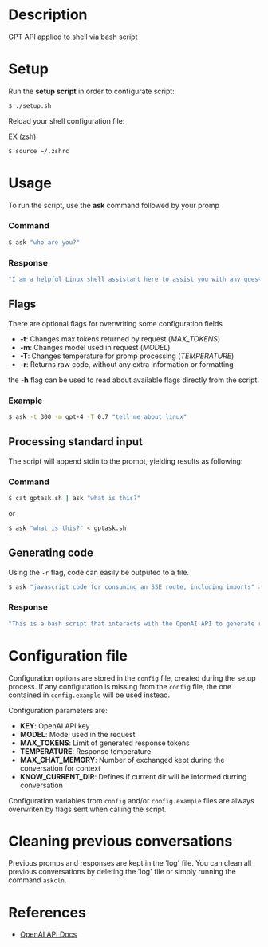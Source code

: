 # Description
GPT API applied to shell via bash script

# Setup
Run the **setup script** in order to configurate script:

```bash
$ ./setup.sh
```

Reload your shell configuration file:

EX (zsh):
```bash
$ source ~/.zshrc
```

# Usage
To run the script, use the **ask** command followed by your promp

### Command
```bash 
$ ask "who are you?"
```

### Response
```bash
"I am a helpful Linux shell assistant here to assist you with any questions or problems you may have. I can provide information, guidance, and execute commands in the Linux shell environment. How can I assist you today?"
```

## Flags
There are optional flags for overwriting some configuration fields

- **-t**: Changes max tokens returned by request (_MAX\_TOKENS_)
- **-m**: Changes model used in request (_MODEL_)
- **-T**: Changes temperature for promp processing (_TEMPERATURE_)
- **-r**: Returns raw code, without any extra information or formatting

the **-h** flag can be used to read about available flags directly from the script.

### Example
```bash
$ ask -t 300 -m gpt-4 -T 0.7 "tell me about linux"
```

## Processing standard input
The script will append stdin to the prompt, yielding results as following:

### Command
```bash
$ cat gptask.sh | ask "what is this?"
```
or
```bash
$ ask "what is this?" < gptask.sh
```

## Generating code
Using the `-r` flag, code can easily be outputed to a file.

```bash
$ ask "javascript code for consuming an SSE route, including imports" > sse_connection.js
```

### Response
```bash
"This is a bash script that interacts with the OpenAI API to generate responses based on user input. The script reads from standard input or command line arguments, sends a request to the OpenAI API, and prints the response. It also handles configuration variables, provides help information, and logs previous interactions."
```

# Configuration file
Configuration options are stored in the `config` file, created during the setup process. If any configuration is missing from the `config` file, the one contained in `config.example` will be used instead.

Configuration parameters are:
- **KEY**: OpenAI API key
- **MODEL**: Model used in the request
- **MAX_TOKENS**: Limit of generated response tokens
- **TEMPERATURE**: Response temperature
- **MAX_CHAT_MEMORY**: Number of exchanged kept during the conversation for context
- **KNOW_CURRENT_DIR**: Defines if current dir will be informed durring conversation

Configuration variables from `config` and/or `config.example` files are always overwriten by flags sent when calling the script.

# Cleaning previous conversations
Previous promps and responses are kept in the 'log' file. You can clean all previous conversations by deleting the 'log' file or simply running the command `askcln`.

# References
- [OpenAI API Docs](https://platform.openai.com/docs/api-reference/introduction)
